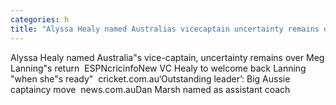 ```yaml
---
categories: h
title: "Alyssa Healy named Australias vicecaptain uncertainty remains over Meg Lannings return  ESPNcricinfo"
---
```

Alyssa Healy named Australia"s vice-captain, uncertainty remains over Meg Lanning"s return&nbsp;&nbsp;ESPNcricinfoNew VC Healy to welcome back Lanning "when she"s ready"&nbsp;&nbsp;cricket.com.au‘Outstanding leader’: Big Aussie captaincy move&nbsp;&nbsp;news.com.auDan Marsh named as assistant coach 
